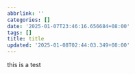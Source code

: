 ```yaml
---
abbrlink: ''
categories: []
date: '2025-01-07T23:46:16.656684+08:00'
tags: []
title: title
updated: '2025-01-08T02:44:03.349+08:00'
---
```

this is a test
